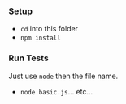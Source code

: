### Setup
- `cd` into this folder
- `npm install`

### Run Tests

Just use `node` then the file name. 
- `node basic.js`... etc...